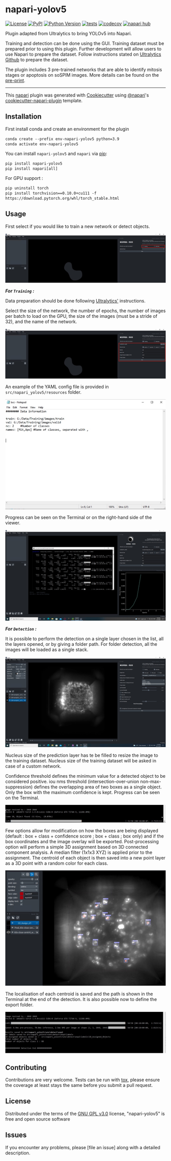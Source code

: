 # napari-yolov5

[![License](https://img.shields.io/pypi/l/napari-yolov5.svg?color=green)](https://github.com/rdemets/napari-yolov5/raw/main/LICENSE)
[![PyPI](https://img.shields.io/pypi/v/napari-yolov5.svg?color=green)](https://pypi.org/project/napari-yolov5)
[![Python Version](https://img.shields.io/pypi/pyversions/napari-yolov5.svg?color=green)](https://python.org)
[![tests](https://github.com/rdemets/napari-yolov5/workflows/tests/badge.svg)](https://github.com/rdemets/napari-yolov5/actions)
[![codecov](https://codecov.io/gh/rdemets/napari-yolov5/branch/main/graph/badge.svg)](https://codecov.io/gh/rdemets/napari-yolov5)
[![napari hub](https://img.shields.io/endpoint?url=https://api.napari-hub.org/shields/napari-yolov5)](https://napari-hub.org/plugins/napari-yolov5)

Plugin adapted from Ultralytics to bring YOLOv5 into Napari. 

Training and detection can be done using the GUI. Training dataset must be prepared prior to using this plugin. Further development will allow users to use Napari to prepare the dataset. Follow instructions stated on [Ultralytics Github](https://github.com/ultralytics/yolov5) to prepare the dataset.

The plugin includes 3 pre-trained networks that are able to identify mitosis stages or apoptosis on soSPIM images. More details can be found on the [pre-print](https://www.biorxiv.org/content/10.1101/2021.03.26.437121v1.full).

----------------------------------

This [napari] plugin was generated with [Cookiecutter] using [@napari]'s [cookiecutter-napari-plugin] template.

<!--
Don't miss the full getting started guide to set up your new package:
https://github.com/napari/cookiecutter-napari-plugin#getting-started

and review the napari docs for plugin developers:
https://napari.org/plugins/stable/index.html
-->

## Installation

First install conda and create an environment for the plugin
```
conda create --prefix env-napari-yolov5 python=3.9
conda activate env-napari-yolov5
```
You can install `napari-yolov5` and `napari` via [pip]:

    pip install napari-yolov5
    pip install napari[all]

For GPU support :
```
pip uninstall torch
pip install torchvision==0.10.0+cu111 -f https://download.pytorch.org/whl/torch_stable.html
```

## Usage

First select if you would like to train a new network or detect objects.

![alt text](https://github.com/rdemets/napari-yolov5/blob/main/src/napari_yolov5/resources/Readme/1.jpg?raw=true)


***For `Training` :***

Data preparation should be done following [Ultralytics'](https://github.com/ultralytics/yolov5) instructions.

Select the size of the network, the number of epochs, the number of images per batch to load on the GPU, the size of the images (must be a stride of 32), and the name of the network.

![alt text](https://github.com/rdemets/napari-yolov5/blob/main/src/napari_yolov5/resources/Readme/2.jpg?raw=true)

An example of the YAML config file is provided in `src/napari_yolov5/resources` folder.

![alt text](https://github.com/rdemets/napari-yolov5/blob/main/src/napari_yolov5/resources/Readme/3.jpg?raw=true)


Progress can be seen on the Terminal or on the right-hand side of the viewer.

![alt text](https://github.com/rdemets/napari-yolov5/blob/main/src/napari_yolov5/resources/Readme/4.jpg?raw=true)


***For `Detection` :***

It is possible to perform the detection on a single layer chosen in the list, all the layers opened, or by giving a folder path. For folder detection, all the images will be loaded as a single stack.

![alt text](https://github.com/rdemets/napari-yolov5/blob/main/src/napari_yolov5/resources/Readme/5.jpg?raw=true)

Nucleus size of the prediction layer has te be filled to resize the image to the training dataset. Nucleus size of the training dataset will be asked in case of a custom network.

Confidence threshold defines the minimum value for a detected object to be considered positive. 
iou nms threshold (intersection-over-union non-max-suppression) defines the overlapping area of two boxes as a single object. Only the box with the maximum confidence is kept.
Progress can be seen on the Terminal.

![alt text](https://github.com/rdemets/napari-yolov5/blob/main/src/napari_yolov5/resources/Readme/6.jpg?raw=true)

Few options allow for modification on how the boxes are being displayed (default : box + class + confidence score ; box + class ; box only) and if the box coordinates and the image overlay will be exported.
Post-processing option will perform a simple 3D assignment based on 3D connected component analysis. A median filter (1x1x3 XYZ) is applied prior to the assignment. 
The centroid of each object is then saved into a new point layer as a 3D point with a random color for each class. 

![alt text](https://github.com/rdemets/napari-yolov5/blob/main/src/napari_yolov5/resources/Readme/7.jpg?raw=true)

The localisation of each centroid is saved and the path is shown in the Terminal at the end of the detection. It is also possible now to define the export folder.

![alt text](https://github.com/rdemets/napari-yolov5/blob/main/src/napari_yolov5/resources/Readme/8.jpg?raw=true)


## Contributing

Contributions are very welcome. Tests can be run with [tox], please ensure
the coverage at least stays the same before you submit a pull request.

## License

Distributed under the terms of the [GNU GPL v3.0] license,
"napari-yolov5" is free and open source software

## Issues

If you encounter any problems, please [file an issue] along with a detailed description.

[napari]: https://github.com/napari/napari
[Cookiecutter]: https://github.com/audreyr/cookiecutter
[@napari]: https://github.com/napari
[MIT]: http://opensource.org/licenses/MIT
[BSD-3]: http://opensource.org/licenses/BSD-3-Clause
[GNU GPL v3.0]: http://www.gnu.org/licenses/gpl-3.0.txt
[GNU LGPL v3.0]: http://www.gnu.org/licenses/lgpl-3.0.txt
[Apache Software License 2.0]: http://www.apache.org/licenses/LICENSE-2.0
[Mozilla Public License 2.0]: https://www.mozilla.org/media/MPL/2.0/index.txt
[cookiecutter-napari-plugin]: https://github.com/napari/cookiecutter-napari-plugin

[napari]: https://github.com/napari/napari
[tox]: https://tox.readthedocs.io/en/latest/
[pip]: https://pypi.org/project/pip/
[PyPI]: https://pypi.org/

